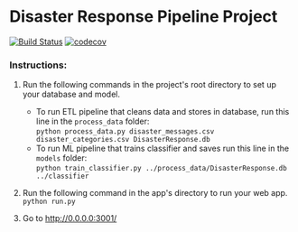 # Disaster Response Pipeline Project

[![Build Status](https://travis-ci.com/asheone/disaster_response.svg?token=YapLykbwGDS2RPRSsgz8&branch=main)](https://travis-ci.com/asheone/disaster_response)
[![codecov](https://codecov.io/gh/asheone/disaster_response/branch/main/graph/badge.svg?token=2qKmb3B5PA)](https://codecov.io/gh/asheone/disaster_response)</br>

### Instructions:
1. Run the following commands in the project's root directory to set up your database and model.

    - To run ETL pipeline that cleans data and stores in database, run this line in the `process_data` folder:</br>
        `python process_data.py disaster_messages.csv disaster_categories.csv DisasterResponse.db`
    - To run ML pipeline that trains classifier and saves run this line in the `models` folder:</br>
        `python train_classifier.py ../process_data/DisasterResponse.db ../classifier`

2. Run the following command in the app's directory to run your web app.
    `python run.py`

3. Go to http://0.0.0.0:3001/
